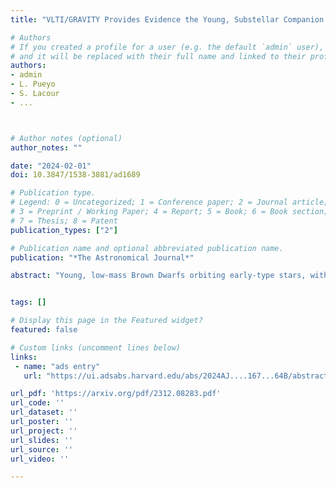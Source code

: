 ```yaml
---
title: "VLTI/GRAVITY Provides Evidence the Young, Substellar Companion HD 136164 Ab formed like a \"Failed Star\""

# Authors
# If you created a profile for a user (e.g. the default `admin` user), write the username (folder name) here
# and it will be replaced with their full name and linked to their profile.
authors:
- admin
- L. Pueyo
- S. Lacour
- ...



# Author notes (optional)
author_notes: ""

date: "2024-02-01"
doi: 10.3847/1538-3881/ad1689

# Publication type.
# Legend: 0 = Uncategorized; 1 = Conference paper; 2 = Journal article;
# 3 = Preprint / Working Paper; 4 = Report; 5 = Book; 6 = Book section;
# 7 = Thesis; 8 = Patent
publication_types: ["2"]

# Publication name and optional abbreviated publication name.
publication: "*The Astronomical Journal*"

abstract: "Young, low-mass Brown Dwarfs orbiting early-type stars, with low mass ratios (q≲0.01), appear intrinsically rare and present a formation dilemma: could a handful of these objects be the highest mass outcomes of \"planetary\" formation channels (bottom up within a protoplanetary disk), or are they more representative of the lowest mass \"failed binaries\" (formed via disk fragmentation, or core fragmentation)? Additionally, their orbits can yield model-independent dynamical masses, and when paired with wide wavelength coverage and accurate system age estimates, can constrain evolutionary models in a regime where the models have a wide dispersion depending on initial conditions. We present new interferometric observations of the 16Myr substellar companion HD136164Ab (HIP75056Ab) with VLTI/GRAVITY and an updated orbit fit including proper motion measurements from the Hipparcos-Gaia Catalogue of Accelerations. We estimate a dynamical mass of 35±10MJ (q∼0.02), making HD136164Ab the youngest substellar companion with a dynamical mass estimate. The new mass and newly constrained orbital eccentricity (e=0.44±0.03) and separation (22.5±1au) could indicate that the companion formed via the low-mass tail of the Initial Mass Function. Our atmospheric fit to the SPHINX M-dwarf model grid suggests a sub-solar C/O ratio of 0.45, and 3× solar metallicity, which could indicate formation in the circumstellar disk via disk fragmentation. Either way, the revised mass estimate likely excludes \"bottom-up\" formation via core accretion in the circumstellar disk. HD136164Ab joins a select group of young substellar objects with dynamical mass estimates; epoch astrometry from future Gaia data releases will constrain the dynamical mass of this crucial object further."


tags: []

# Display this page in the Featured widget?
featured: false

# Custom links (uncomment lines below)
links:
 - name: "ads entry"
   url: "https://ui.adsabs.harvard.edu/abs/2024AJ....167...64B/abstract"

url_pdf: 'https://arxiv.org/pdf/2312.08283.pdf'
url_code: ''
url_dataset: ''
url_poster: ''
url_project: ''
url_slides: ''
url_source: ''
url_video: ''

---
```

